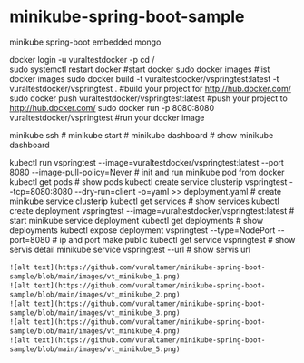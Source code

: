 # minikube-spring-boot-sample
minikube spring-boot embedded mongo

docker login -u vuraltestdocker -p <password> 
cd /<spring-boot-project-path>  
sudo systemctl restart docker                                                                            #start docker
sudo docker images                                                                                       #list docker images
sudo docker build -t vuraltestdocker/vspringtest:latest -t vuraltestdocker/vspringtest .                 #build your project for http://hub.docker.com/
sudo docker push vuraltestdocker/vspringtest:latest                                                      #push your project to http://hub.docker.com/
sudo docker run -p 8080:8080 vuraltestdocker/vspringtest                                                 #run your docker image


minikube ssh                                                                                             # 
minikube start                                                                                           #
minikube dashboard                                                                                       # show minikube dashboard

kubectl run vspringtest --image=vuraltestdocker/vspringtest:latest --port 8080 --image-pull-policy=Never # init and run minikube pod from docker
kubectl get pods                                                                                         # show pods
kubectl create service clusterip vspringtest --tcp=8080:8080 --dry-run=client -o=yaml >> deployment.yaml # create minikube service clusterip
kubectl get services                                                                                     # show services
kubectl create deployment vspringtest --image=vuraltestdocker/vspringtest:latest                         # start minikube service deployment
kubectl get deployments                                                                                  # show deployments
kubectl expose deployment vspringtest --type=NodePort --port=8080                                        # ip and port make public
kubectl get service vspringtest                                                                          # show servis detail
minikube service vspringtest --url                                                                       # show servis url

    ![alt text](https://github.com/vuraltamer/minikube-spring-boot-sample/blob/main/images/vt_minikube_1.png)
    ![alt text](https://github.com/vuraltamer/minikube-spring-boot-sample/blob/main/images/vt_minikube_2.png)
    ![alt text](https://github.com/vuraltamer/minikube-spring-boot-sample/blob/main/images/vt_minikube_3.png)
    ![alt text](https://github.com/vuraltamer/minikube-spring-boot-sample/blob/main/images/vt_minikube_4.png)
    ![alt text](https://github.com/vuraltamer/minikube-spring-boot-sample/blob/main/images/vt_minikube_5.png)
